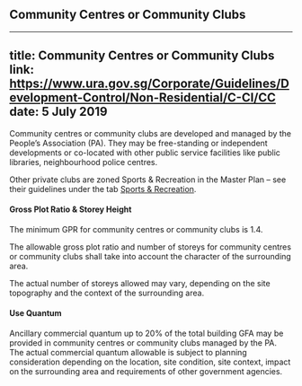 
## Community Centres or Community Clubs
---
title: Community Centres or Community Clubs
link: https://www.ura.gov.sg/Corporate/Guidelines/Development-Control/Non-Residential/C-CI/CC
date: 5 July 2019
---

Community centres or community clubs are developed and managed by the People’s Association (PA). They may be free-standing or independent developments or co-located with other public service facilities like public libraries, neighbourhood police centres.

Other private clubs are zoned Sports & Recreation in the Master Plan – see their guidelines under the tab [Sports & Recreation](https://www.ura.gov.sg/Corporate/Guidelines/Development-Control/Non-Residential/SR).

#### Gross Plot Ratio & Storey Height

The minimum GPR for community centres or community clubs is 1.4.

The allowable gross plot ratio and number of storeys for community centres or community clubs shall take into account the character of the surrounding area.

The actual number of storeys allowed may vary, depending on the site topography and the context of the surrounding area.

#### Use Quantum

Ancillary commercial quantum up to 20% of the total building GFA may be provided in community centres or community clubs managed by the PA. The actual commercial quantum allowable is subject to planning consideration depending on the location, site condition, site context, impact on the surrounding area and requirements of other government agencies.
